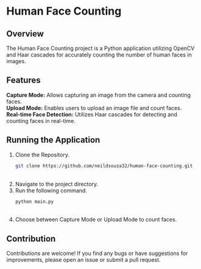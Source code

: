 # Human Face Counting

## Overview
The Human Face Counting project is a Python application utilizing OpenCV and Haar cascades for accurately counting the number of human faces in images.

## Features
**Capture Mode:** Allows capturing an image from the camera and counting faces.</br>
**Upload Mode:** Enables users to upload an image file and count faces.</br>
**Real-time Face Detection:** Utilizes Haar cascades for detecting and counting faces in real-time.</br>

## Running the Application

1. Clone the Repository.
   ```bash
   git clone https://github.com/neildsouza32/human-face-counting.git
   ```
   </br>
2. Navigate to the project directory.  </br>
3. Run the following command.
   ```bash
   python main.py
   ```
     </br>
4. Choose between Capture Mode or Upload Mode to count faces.

## Contribution
Contributions are welcome! If you find any bugs or have suggestions for improvements, please open an issue or submit a pull request.

